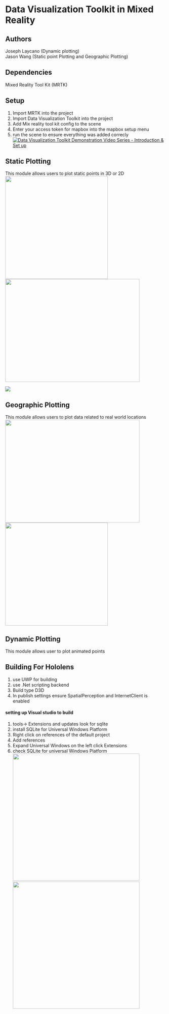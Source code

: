 # Data Visualization Toolkit in Mixed Reality

## Authors
Joseph Laycano (Dynamic plotting)  
Jason Wang (Static point Plotting and Geographic Plotting)

## Dependencies 
Mixed Reality Tool Kit (MRTK)

## Setup  
1. Import MRTK into the project
2. Import Data Visualization Toolkit into the project
3. Add Mix reality tool kit config to the scene
4. Enter your access token for mapbox into the mapbox setup menu
5. run the scene to ensure everything was added correcly
[![Data Visualization Toolkit Demonstration Video Series - Introduction & Set up](https://i.imgur.com/f0y7q1q.png)](http://www.youtube.com/watch?v=gPphdNLEayo "Data Visualization Toolkit Demonstration Video Series - Introduction & Set up")

## Static Plotting
This module allows users to plot static points in 3D or 2D  
<img src="https://i.imgur.com/hwFQV0H.jpg" width="324" height="324"> <img src="https://i.imgur.com/HSD8MDH.jpg" width="424" height="324">

[![](https://i.imgur.com/nqutXme.png)](http://www.youtube.com/watch?v=DI6Th80Ve7Y "Data Visualization Toolkit Demonstration Video Series - Static Plotting Functionality")

## Geographic Plotting
This module allows users to plot data related to real world locations   
<img src="https://i.imgur.com/lfMh6C1.jpg" width="424" height="324"> <img src="https://i.imgur.com/lmoW3Aa.png" width="324" height="324">

## Dynamic Plotting
This module allows user to plot animated points  

## Building For Hololens
1. use UWP for building
2. use .Net scripting backend
3. Build type D3D
4. In publish settings ensure SpatialPerception and InternetClient is enabled
#### setting up Visual studio to build 
1. tools-> Extensions and updates look for sqlite
2. install SQLite for Universal Windows Platform
3. Right click on references of the default project
4. Add references
5. Expand Universal Windows on the left click Extensions
6. check SQLite for universal Windows Platform  
<img src="https://i.imgur.com/6prfnvr.jpg" width="400" height="400"> <img src="https://i.imgur.com/UPKUPZw.jpg" width="400" height="400">
